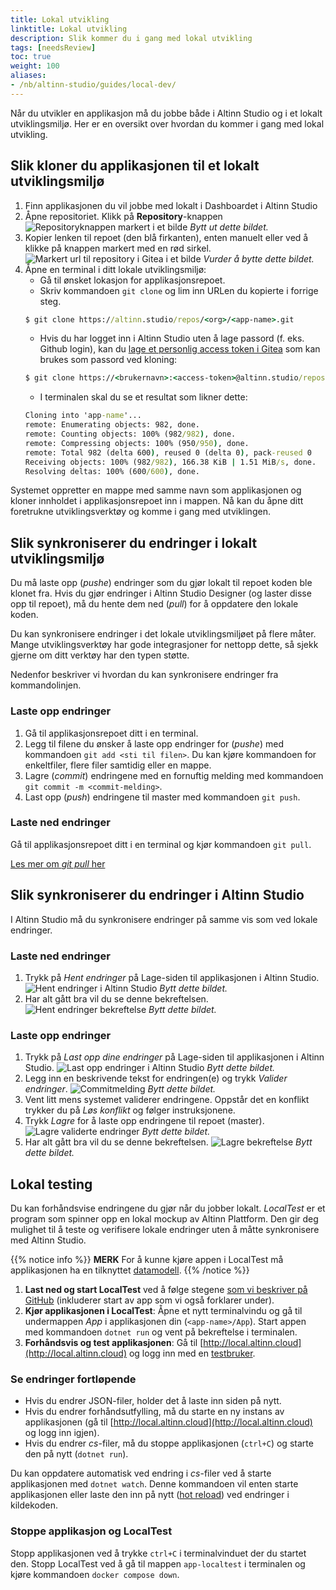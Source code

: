 ```yaml
---
title: Lokal utvikling
linktitle: Lokal utvikling
description: Slik kommer du i gang med lokal utvikling
tags: [needsReview]
toc: true
weight: 100
aliases:
- /nb/altinn-studio/guides/local-dev/
---
```


Når du utvikler en applikasjon må du jobbe både i Altinn Studio og i et lokalt utviklingsmiljø.
Her er en oversikt over hvordan du kommer i gang med lokal utvikling. 

## Slik kloner du applikasjonen til et lokalt utviklingsmiljø

1. Finn applikasjonen du vil jobbe med lokalt i Dashboardet i Altinn Studio
2. Åpne repositoriet. Klikk på **Repository**-knappen
    ![Repositoryknappen markert i et bilde](find-app-in-dashboard.png)
    *Bytt ut dette bildet.*
3. Kopier lenken til repoet (den blå firkanten), enten manuelt eller ved å klikke på knappen markert med en rød sirkel.
    ![Markert url til repository i Gitea i et bilde](copy-repo-link.png)
    *Vurder å bytte dette bildet.*
4. Åpne en terminal i ditt lokale utviklingsmiljø:
    - Gå til ønsket lokasjon for applikasjonsrepoet.
    - Skriv kommandoen `git clone` og lim inn URLen du kopierte i forrige steg.
    ```cmd
    $ git clone https://altinn.studio/repos/<org>/<app-name>.git
    ```
    -  Hvis du har logget inn i Altinn Studio uten å lage passord (f. eks. Github login), kan du [lage et personlig access token i Gitea](https://altinn.studio/repos/user/settings/applications) som kan brukes som passord ved kloning:
    ```cmd
    $ git clone https://<brukernavn>:<access-token>@altinn.studio/repos/<org>/<app-name>.git
    ```
    - I terminalen skal du se et resultat som likner dette:
    ```cmd
    Cloning into 'app-name'...
    remote: Enumerating objects: 982, done.
    remote: Counting objects: 100% (982/982), done.
    remote: Compressing objects: 100% (950/950), done.
    remote: Total 982 (delta 600), reused 0 (delta 0), pack-reused 0 
    Receiving objects: 100% (982/982), 166.38 KiB | 1.51 MiB/s, done.
    Resolving deltas: 100% (600/600), done.
    ```

Systemet oppretter en mappe med samme navn som applikasjonen og kloner innholdet i applikasjonsrepoet inn i mappen.
Nå kan du åpne ditt foretrukne utviklingsverktøy og komme i gang med utviklingen.

## Slik synkroniserer du endringer i lokalt utviklingsmiljø

Du må laste opp (_pushe_) endringer som du gjør lokalt til repoet koden ble klonet fra.
Hvis du gjør endringer i Altinn Studio Designer (og laster disse opp til repoet), må du hente dem ned (_pull_) for å oppdatere den lokale koden.

Du kan synkronisere endringer i det lokale utviklingsmiljøet på flere måter.
Mange utviklingsverktøy har gode integrasjoner for nettopp dette, så sjekk gjerne om ditt verktøy har den typen støtte.

Nedenfor beskriver vi hvordan du kan synkronisere endringer fra kommandolinjen.

### Laste opp endringer

1. Gå til applikasjonsrepoet ditt i en terminal.
2. Legg til filene du ønsker å laste opp endringer for (_pushe_) med kommandoen `git add <sti til filen>`. Du kan kjøre kommandoen for enkeltfiler, flere filer samtidig eller en mappe.
3. Lagre (_commit_) endringene med en fornuftig melding med kommandoen `git commit -m <commit-melding>`.
4. Last opp (_push_) endringene til master med kommandoen `git push`.

### Laste ned endringer

Gå til applikasjonsrepoet ditt i en terminal og kjør kommandoen `git pull`.

[Les mer om _git pull_ her](https://git-scm.com/docs/git-pull)

## Slik synkroniserer du endringer i Altinn Studio

I Altinn Studio må du synkronisere endringer på samme vis som ved lokale endringer.

### Laste ned endringer
1. Trykk på _Hent endringer_ på Lage-siden til applikasjonen i Altinn Studio.
   ![Hent endringer i Altinn Studio](toolbar-hent.png)
   *Bytt dette bildet.*
2. Har alt gått bra vil du se denne bekreftelsen.
    ![Hent endringer bekreftelse](pull-successful.png)
    *Bytt dette bildet.*

### Laste opp endringer

1. Trykk på _Last opp dine endringer_ på Lage-siden til applikasjonen i Altinn Studio.
   ![Last opp endringer i Altinn Studio](toolbar-last-opp.png)
   *Bytt dette bildet.*
2. Legg inn en beskrivende tekst for endringen(e) og trykk _Valider endringer_.
    ![Commitmelding](commit-message.png)
    *Bytt dette bildet.*
3. Vent litt mens systemet validerer endringene. Oppstår det en konflikt trykker du på _Løs konflikt_ og følger instruksjonene.
4. Trykk _Lagre_ for å laste opp endringene til repoet (master).
    ![Lagre validerte endringer](changes-validated.png)
    *Bytt dette bildet.*
5. Har alt gått bra vil du se denne bekreftelsen.
    ![Lagre bekreftelse](push-successful.png)
    *Bytt dette bildet.*

## Lokal testing

Du kan forhåndsvise endringene du gjør når du jobber lokalt.
*LocalTest* er et program som spinner opp en lokal mockup av Altinn Plattform.
Den gir deg mulighet til å teste og verifisere lokale endringer uten å måtte synkronisere med Altinn Studio.

{{% notice info %}}
**MERK**
For å kunne kjøre appen i LocalTest må applikasjonen ha en tilknyttet [datamodell](/nb/altinn-studio/v8/reference/data/data-modeling/).
{{% /notice %}}

1. **Last ned og start LocalTest** ved å følge stegene [som vi beskriver på GitHub](https://github.com/Altinn/app-localtest/blob/master/README.md) (inkluderer start av app som vi også forklarer under).
2. **Kjør applikasjonen i LocalTest**: Åpne et nytt terminalvindu og gå til undermappen *App* i applikasjonen din (`<app-name>/App`). Start appen med kommandoen `dotnet run` og vent på bekreftelse i terminalen.
3. **Forhåndsvis og test applikasjonen**: Gå til [http://local.altinn.cloud](http://local.altinn.cloud) og logg inn med en [testbruker](/nb/altinn-studio/v8/reference/testing/local/testusers/).

### Se endringer fortløpende

- Hvis du endrer JSON-filer, holder det å laste inn siden på nytt.
- Hvis du endrer forhåndsutfylling, må du starte en ny instans av applikasjonen (gå til [http://local.altinn.cloud](http://local.altinn.cloud) og logg inn igjen).
- Hvis du endrer *cs*-filer, må du stoppe applikasjonen (`ctrl+C`) og starte den på nytt (`dotnet run`).

Du kan oppdatere automatisk ved endring i *cs*-filer ved å starte applikasjonen med `dotnet watch`.
Denne kommandoen vil enten starte applikasjonen eller laste den inn på nytt ([hot reload](https://learn.microsoft.com/en-us/dotnet/core/tools/dotnet-watch#hot-reload)) ved endringer i kildekoden.

### Stoppe applikasjon og LocalTest

Stopp applikasjonen ved å trykke `ctrl+C` i terminalvinduet der du startet den.
Stopp LocalTest ved å gå til mappen `app-localtest` i terminalen og kjøre kommandoen `docker compose down`.
